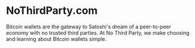 # NoThirdParty.com 
Bitcoin wallets are the gateway to Satoshi's dream of a peer-to-peer economy with no trusted third parties. At No Third Party, we make choosing and learning about Bitcoin wallets simple. 
